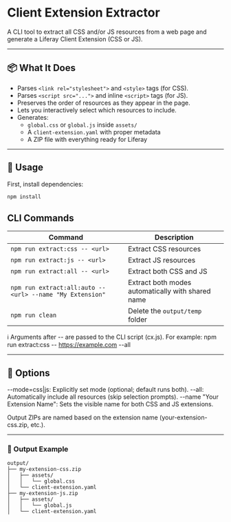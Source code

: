 # Client Extension Extractor

A CLI tool to extract all CSS and/or JS resources from a web page and generate a Liferay Client Extension (CSS or JS).

---

## 📦 What It Does

-   Parses `<link rel="stylesheet">` and `<style>` tags (for CSS).
-   Parses `<script src="...">` and inline `<script>` tags (for JS).
-   Preserves the order of resources as they appear in the page.
-   Lets you interactively select which resources to include.
-   Generates:
    -   `global.css` or `global.js` inside `assets/`
    -   A `client-extension.yaml` with proper metadata
    -   A ZIP file with everything ready for Liferay

---

## 🚀 Usage

First, install dependencies:

```bash
npm install
```

## CLI Commands

| Command                                                   | Description                                       |
| --------------------------------------------------------- | ------------------------------------------------- |
| `npm run extract:css -- <url>`                            | Extract CSS resources                             |
| `npm run extract:js -- <url>`                             | Extract JS resources                              |
| `npm run extract:all -- <url>`                            | Extract both CSS and JS                           |
| `npm run extract:all:auto -- <url> --name "My Extension"` | Extract both modes automatically with shared name |
| `npm run clean`                                           | Delete the `output/temp` folder                   |

ℹ️ Arguments after -- are passed to the CLI script (cx.js).
For example: npm run extract:css -- https://example.com --all

---

## 🧠 Options

--mode=css|js: Explicitly set mode (optional; default runs both).
--all: Automatically include all resources (skip selection prompts).
--name "Your Extension Name": Sets the visible name for both CSS and JS extensions.

Output ZIPs are named based on the extension name (your-extension-css.zip, etc.).

---

### 📁 Output Example

```pgsql
output/
├── my-extension-css.zip
│   ├── assets/
│   │   └── global.css
│   └── client-extension.yaml
├── my-extension-js.zip
│   ├── assets/
│   │   └── global.js
│   └── client-extension.yaml
```
